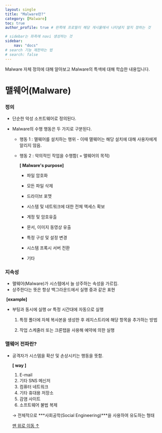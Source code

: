 ```yaml
---
layout: single
title: "Malware란?"
category: [Malware]
toc: true
author_profile: true # 왼쪽에 프로필이 해당 게시물에서 나타낼지 말지 정하는 것

# sidebar는 좌측에 navi 생성하는 것
sidebar:
    nav: "docs"
# search 기능 제한하는 법
# search: false
---
```

Malware 자체 정의에 대해 알아보고 Malware의 특색에 대해 학습한 내용입니다.

# 맬웨어(Malware)

### 정의

- 단순한 악성 소프트웨어로 정의된다.

- Malware의 수행 행동은 두 가지로 구분된다.

  - 행동 1 : 맬웨어를 설치하는 행위 - 이때 맬웨어는 해당 설치에 대해 사용자에게 알리지 않음.

  - 행동 2 : 악의적인 작업을 수행함( = 맬웨어의 목적)

    **[ Malware's purpose]**

    - 파일 암호화
    
    - 모든 파일 삭제
    
    - 드라이브 포맷
    
    - 시스템 및 네트워크에 대한 전체 액세스 확보
    
    - 계정 및 암호유출
    
    - 문서, 이미지 동영상 유출
    
    - 특정 구성 및 설정 변경
    
    - 시스템 프록시 서버 전환
    
    - 기타
    

### 지속성

- 맬웨어(Malware)가 시스템에서  늘 상주하는 속성을 가르킴.
- 상주한다는 뜻은 항상 백그라운드에서 실행 중과 같은 표현

​	**[example]**

- 부팅과 동시에 실행 or 특정 시간대에 자동으로 실행
  1. 특정 폴더에 자체 복사본을 생성한 후 레지스트리에 해당 항목을 추가하는 방법
  
  2. 작업 스케줄러 또는 크론탭을 사용해 예약에 의한 실행
  

### 맬웨어 전파란?

- 공격자가 시스템을 확산 및 손상시키는 행동을 뜻함.

  **[ way ]**

  1. E-mail
  2. 기타 SNS 메신저
  3. 컴퓨터 네트워크
  4. 기타 휴대용 저장소
  5. 감염 사이트
  6. 소프트웨어 불법 복제

  → 전체적으로 ***사회공학(Social Engineering)***을 사용하여 유도하는 형태

  <a href="#page-title" class="back-to-top">맨 위로 이동 &uarr;</a>